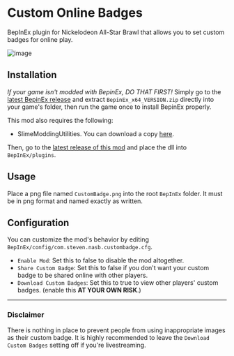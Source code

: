 # Custom Online Badges
BepInEx plugin for Nickelodeon All-Star Brawl that allows you to set custom badges for online play.

![image](https://github.com/DeadlyKitten/NASB-CustomOnlineBadge/assets/9684760/36013158-fa53-4d72-94ef-3393beff673d)


## Installation
*If your game isn't modded with BepinEx, DO THAT FIRST!*
Simply go to the [latest BepinEx release](https://github.com/BepInEx/BepInEx/releases) and extract `BepinEx_x64_VERSION.zip` directly into your game's folder, then run the game once to install BepinEx properly.

This mod also requires the following:
- SlimeModdingUtilities. You can download a copy [here](https://nasb.thunderstore.io/package/Steven/Slime_Modding_Utilities/).

Then, go to the [latest release of this mod](https://github.com/DeadlyKitten/NASB-CustomOnlineBadge/releases/latest) and place the dll into `BepInEx/plugins`.

## Usage
Place a png file named `CustomBadge.png` into the root `BepInEx` folder. It must be in png format and named exactly as written.

## Configuration
You can customize the mod's behavior by editing `BepInEx/config/com.steven.nasb.custombadge.cfg`.
- `Enable Mod`: Set this to false to disable the mod altogether.
- `Share Custom Badge`: Set this to false if you don't want your custom badge to be shared online with other players.
- `Download Custom Badges`: Set this to true to view other players' custom badges. (enable this **AT YOUR OWN RISK**.)

----

### Disclaimer
There is nothing in place to prevent people from using inappropriate images as their custom badge. It is highly recommended to leave the `Download Custom Badges` setting off if you're livestreaming.

